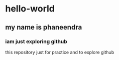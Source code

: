 # hello-world
## my name is phaneendra
### iam just exploring github
this repository just for practice and to explore github

